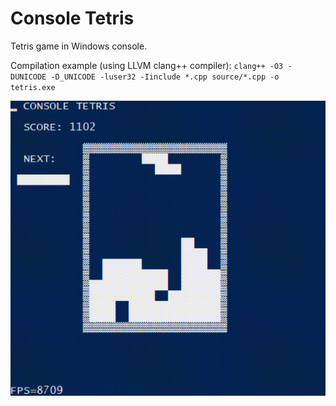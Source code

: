 # Console Tetris
Tetris game in Windows console.

Compilation example (using LLVM clang++ compiler): `clang++ -O3 -DUNICODE -D_UNICODE -luser32 -Iinclude *.cpp source/*.cpp -o tetris.exe`

![](gameplay.gif)